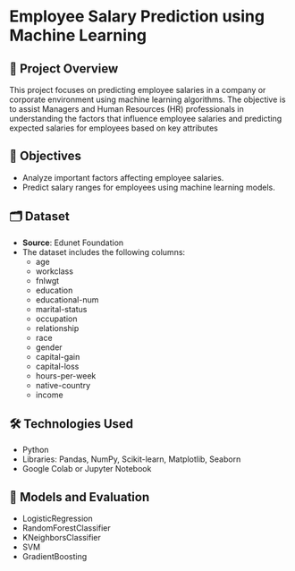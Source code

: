 # Employee Salary Prediction using Machine Learning
## 📌 Project Overview
This project focuses on predicting employee salaries in a company or corporate environment using machine learning algorithms. The objective is to assist Managers and Human Resources (HR) professionals in understanding the factors that influence employee salaries and predicting expected salaries for employees based on key attributes
## 🎯 Objectives
- Analyze important factors affecting employee salaries.
- Predict salary ranges for employees using machine learning models.
## 🗂️ Dataset
- **Source**: Edunet Foundation
- The dataset includes the following columns:
  - age	
  - workclass
  - fnlwgt
  - education
  - educational-num
  - marital-status
  - occupation
  - relationship
  - race
  - gender
  - capital-gain
  - capital-loss
  - hours-per-week
  - native-country
  - income
## 🛠️ Technologies Used
   - Python
   - Libraries: Pandas, NumPy, Scikit-learn, Matplotlib, Seaborn
   - Google Colab or Jupyter Notebook
## 🧮 Models and Evaluation
  - LogisticRegression
  - RandomForestClassifier
  - KNeighborsClassifier
  - SVM
  - GradientBoosting
